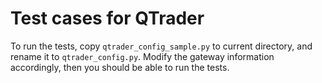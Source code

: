 # Test cases for QTrader

To run the tests, copy `qtrader_config_sample.py` to current directory, and
rename it to `qtrader_config.py`. Modify the gateway information accordingly,
then you should be able to run the tests.